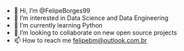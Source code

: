 - 👋 Hi, I’m @FelipeBorges99
- 👀 I’m interested in Data Science and Data Engineering
- 🌱 I’m currently learning Python
- 💞️ I’m looking to collaborate on new open source projects
- 📫 How to reach me felipebm@outlook.com.br 

<!---
FelipeBorges99/FelipeBorges99 is a ✨ special ✨ repository because its `README.md` (this file) appears on your GitHub profile.
You can click the Preview link to take a look at your changes.
--->
